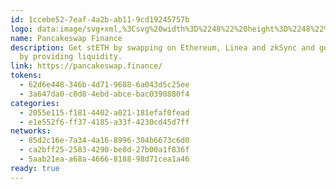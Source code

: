 ```yaml
---
id: 1ccebe52-7eaf-4a2b-ab11-9cd19245757b
logo: data:image/svg+xml,%3Csvg%20width%3D%2248%22%20height%3D%2248%22%20viewBox%3D%220%200%2048%2048%22%20fill%3D%22none%22%20xmlns%3D%22http%3A%2F%2Fwww.w3.org%2F2000%2Fsvg%22%3E%0A%3Cg%20clip-path%3D%22url(%23clip0_14855_13)%22%3E%0A%3Cpath%20d%3D%22M24%2048C37.2548%2048%2048%2037.2548%2048%2024C48%2010.7452%2037.2548%200%2024%200C10.7452%200%200%2010.7452%200%2024C0%2037.2548%2010.7452%2048%2024%2048Z%22%20fill%3D%22%2353DEE9%22%2F%3E%0A%3Cpath%20fill-rule%3D%22evenodd%22%20clip-rule%3D%22evenodd%22%20d%3D%22M23.929%2039.9375C19.258%2039.934%2015.496%2038.813%2012.867%2036.8C10.2065%2034.7625%208.79504%2031.8715%208.79504%2028.6C8.79504%2025.448%2010.2035%2023.175%2011.797%2021.6385C13.0455%2020.4345%2014.4235%2019.6635%2015.383%2019.2195C15.119%2018.4132%2014.8756%2017.6003%2014.653%2016.7815C14.329%2015.5765%2014.011%2014.163%2014.011%2013.127C14.011%2011.901%2014.2785%2010.6695%2014.9995%209.71253C15.761%208.70203%2016.9075%208.16053%2018.2865%208.16053C19.3645%208.16053%2020.2795%208.56053%2020.9965%209.25003C21.681%209.90903%2022.1365%2010.785%2022.4515%2011.6975C23.0045%2013.3015%2023.22%2015.3165%2023.28%2017.3275H24.6015C24.6615%2015.3165%2024.877%2013.3015%2025.43%2011.6975C25.745%2010.785%2026.2005%209.90903%2026.885%209.25003C27.602%208.56003%2028.517%208.16003%2029.595%208.16003C30.974%208.16003%2032.1205%208.70203%2032.882%209.71253C33.603%2010.6695%2033.8705%2011.901%2033.8705%2013.1275C33.8705%2014.163%2033.5525%2015.5765%2033.2285%2016.7815C33.006%2017.6003%2032.7626%2018.4132%2032.4985%2019.2195C33.458%2019.6635%2034.836%2020.4345%2036.0845%2021.6385C37.678%2023.175%2039.0865%2025.448%2039.0865%2028.6C39.0865%2031.8715%2037.675%2034.7625%2035.0145%2036.8C32.386%2038.813%2028.6235%2039.934%2023.9525%2039.9375H23.929Z%22%20fill%3D%22%23633001%22%2F%3E%0A%3Cpath%20d%3D%22M18.2865%209.32654C16.2665%209.32654%2015.3365%2010.849%2015.3365%2012.9545C15.3365%2014.628%2016.4165%2017.9795%2016.8605%2019.2845C16.96%2019.578%2016.8035%2019.8995%2016.5175%2020.0135C14.8985%2020.6585%2010.1205%2023.0195%2010.1205%2028.4275C10.1205%2034.124%2014.976%2038.419%2023.93%2038.426H23.9515C32.9055%2038.419%2037.761%2034.124%2037.761%2028.4275C37.761%2023.0195%2032.983%2020.658%2031.364%2020.0135C31.2248%2019.9585%2031.1117%2019.8525%2031.048%2019.717C30.9843%2019.5816%2030.9746%2019.4269%2031.021%2019.2845C31.4645%2017.9795%2032.545%2014.628%2032.545%2012.9545C32.545%2010.849%2031.615%209.32654%2029.595%209.32654C26.687%209.32654%2025.962%2013.4875%2025.91%2017.9535C25.9095%2018.0961%2025.8528%2018.2327%2025.7523%2018.3337C25.6518%2018.4348%2025.5155%2018.4922%2025.373%2018.4935H22.508C22.213%2018.4935%2021.9745%2018.2515%2021.971%2017.9535C21.9195%2013.4875%2021.1945%209.32654%2018.2865%209.32654Z%22%20fill%3D%22%23D1884F%22%2F%3E%0A%3Cpath%20d%3D%22M23.9515%2036.601C17.3725%2036.601%2010.1315%2033.0435%2010.1205%2028.438V28.4595C10.1205%2034.161%2014.984%2038.458%2023.9515%2038.458C32.919%2038.458%2037.782%2034.161%2037.782%2028.4595V28.438C37.771%2033.043%2030.5305%2036.601%2023.9515%2036.601Z%22%20fill%3D%22%23FEDC90%22%2F%3E%0A%3Cpath%20d%3D%22M20.296%2027.0234C20.296%2028.5784%2019.5685%2029.3884%2018.671%2029.3884C17.774%2029.3884%2017.0465%2028.5784%2017.0465%2027.0234C17.0465%2025.4684%2017.774%2024.6584%2018.6715%2024.6584C19.5685%2024.6584%2020.296%2025.4684%2020.296%2027.0234ZM30.856%2027.0234C30.856%2028.5784%2030.1285%2029.3884%2029.231%2029.3884C28.334%2029.3884%2027.607%2028.5784%2027.607%2027.0234C27.607%2025.4684%2028.334%2024.6584%2029.2315%2024.6584C30.1285%2024.6584%2030.856%2025.4684%2030.856%2027.0234Z%22%20fill%3D%22%23633001%22%2F%3E%0A%3C%2Fg%3E%0A%3Cdefs%3E%0A%3CclipPath%20id%3D%22clip0_14855_13%22%3E%0A%3Crect%20width%3D%2248%22%20height%3D%2248%22%20fill%3D%22white%22%2F%3E%0A%3C%2FclipPath%3E%0A%3C%2Fdefs%3E%0A%3C%2Fsvg%3E%0A
name: Pancakeswap Finance
description: Get stETH by swapping on Ethereum, Linea and zkSync and get rewards
  by providing liquidity.
link: https://pancakeswap.finance/
tokens:
  - 62d6e448-346b-4d71-9688-6a043d5c25ee
  - 3a647da0-c0d8-4ebd-abce-bac0390880f4
categories:
  - 2055e115-f181-4402-a021-181efaf0fead
  - e1e552f6-ff37-4185-a33f-4230cd45d7ff
networks:
  - 85d2c16e-7a34-4a16-8996-304b6673c6d0
  - ca2bff25-2583-4290-be8d-27b00a1f836f
  - 5aab21ea-a68a-4666-8188-98d71cea1a46
ready: true
---
```

